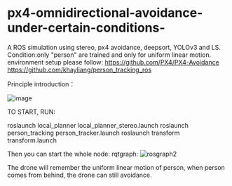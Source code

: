 # px4-omnidirectional-avoidance-under-certain-conditions-
A ROS simulation using stereo, px4 avoidance, deepsort, YOLOv3 and LS. Condition:only "person" are trained and only for uniform linear motion.
environment setup please follow:
https://github.com/PX4/PX4-Avoidance
https://github.com/khayliang/person_tracking_ros

Principle introduction：


![image](https://user-images.githubusercontent.com/68857748/128591008-d3dd80b7-47fa-419b-9026-7fdec664d27a.png)










TO START,
RUN:






roslaunch local_planner local_planner_stereo.launch
roslaunch person_tracking person_tracker.launch
roslaunch transform transform.launch

Then you can start the whole node:
rqtgraph:
![rosgraph2](https://user-images.githubusercontent.com/68857748/128590767-d5ad1ddc-9984-4fa8-95e1-188ff2cb8ec1.png)


The drone will remember the uniform linear motion of person, when person comes from behind, the drone can still avoidance.

